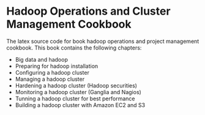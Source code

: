 Hadoop Operations and Cluster Management Cookbook
=================================================

The latex source code for book hadoop operations and project management cookbook. 
This book contains the following chapters: 
- Big data and hadoop 
- Preparing for hadoop installation
- Configuring a hadoop cluster 
- Managing a hadoop cluster
- Hardening a hadoop cluster (Hadoop securities)
- Monitoring a hadoop cluster (Ganglia and Nagios) 
- Tunning a hadoop cluster for best performance 
- Building a hadoop cluster with Amazon EC2 and S3

